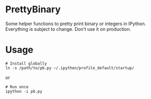 # PrettyBinary

Some helper functions to pretty print binary or integers in IPython. Everything is subject to change. Don't use it on production.

# Usage

```shell
# Install globally
ln -s /path/to/pb.py ~/.ipython/profile_default/startup/
```

or

```shell
# Run once
ipython -i pb.py
```
